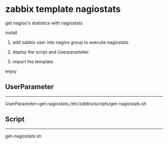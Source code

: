 # zabbix template nagiostats

get nagios's statistics with nagiostats

install

1. add zabbix user into nagios group to execute nagiostats.

2. deploy the script and Userparameter.

3. import the template.

enjoy

## UserParameter
---
UserParameter=get.nagiostats,/etc/zabbix/scripts/get-nagiostats.sh

## Script
---
get-nagiostats.sh
